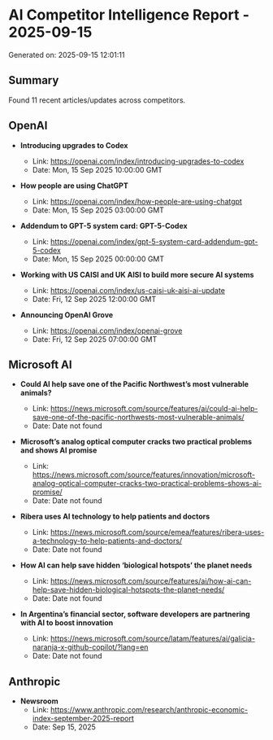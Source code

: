 # AI Competitor Intelligence Report - 2025-09-15

Generated on: 2025-09-15 12:01:11

## Summary
Found 11 recent articles/updates across competitors.

## OpenAI

- **Introducing upgrades to Codex**
  - Link: https://openai.com/index/introducing-upgrades-to-codex
  - Date: Mon, 15 Sep 2025 10:00:00 GMT

- **How people are using ChatGPT**
  - Link: https://openai.com/index/how-people-are-using-chatgpt
  - Date: Mon, 15 Sep 2025 03:00:00 GMT

- **Addendum to GPT-5 system card: GPT-5-Codex**
  - Link: https://openai.com/index/gpt-5-system-card-addendum-gpt-5-codex
  - Date: Mon, 15 Sep 2025 00:00:00 GMT

- **Working with US CAISI and UK AISI to build more secure AI systems**
  - Link: https://openai.com/index/us-caisi-uk-aisi-ai-update
  - Date: Fri, 12 Sep 2025 12:00:00 GMT

- **Announcing OpenAI Grove**
  - Link: https://openai.com/index/openai-grove
  - Date: Fri, 12 Sep 2025 07:00:00 GMT

## Microsoft AI

- **Could AI help save one of the Pacific Northwest’s most vulnerable animals?**
  - Link: https://news.microsoft.com/source/features/ai/could-ai-help-save-one-of-the-pacific-northwests-most-vulnerable-animals/
  - Date: Date not found

- **Microsoft’s analog optical computer cracks two practical problems and shows AI promise**
  - Link: https://news.microsoft.com/source/features/innovation/microsoft-analog-optical-computer-cracks-two-practical-problems-shows-ai-promise/
  - Date: Date not found

- **Ribera uses AI technology to help patients and doctors**
  - Link: https://news.microsoft.com/source/emea/features/ribera-uses-a-technology-to-help-patients-and-doctors/
  - Date: Date not found

- **How AI can help save hidden ‘biological hotspots’ the planet needs**
  - Link: https://news.microsoft.com/source/features/ai/how-ai-can-help-save-hidden-biological-hotspots-the-planet-needs/
  - Date: Date not found

- **In Argentina’s financial sector, software developers are partnering with AI to boost innovation**
  - Link: https://news.microsoft.com/source/latam/features/ai/galicia-naranja-x-github-copilot/?lang=en
  - Date: Date not found

## Anthropic

- **Newsroom**
  - Link: https://www.anthropic.com/research/anthropic-economic-index-september-2025-report
  - Date: Sep 15, 2025

